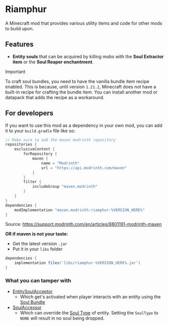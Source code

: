 # Riamphur

A Minecraft mod that provides various utility items and code for other mods to build upon.

## Features

* **Entity souls** that can be acquired by killing mobs with the **Soul Extractor item** or the **Soul Reaper enchantment**.

> [!IMPORTANT]
> To craft soul bundles, you need to have the vanilla bundle item recipe enabled. This is because, until version `1.21.2`, Minecraft does not have a built-in recipe for crafting the bundle item. You can install another mod or datapack that adds the recipe as a workaround.

## For developers

If you want to use this mod as a dependency in your own mod, you can add it to your `build.gradle` file like so:

```groovy
// Make sure to add the maven modrinth repository
repositories {
    exclusiveContent {
        forRepository {
            maven {
                name = "Modrinth"
                url = "https://api.modrinth.com/maven"
            }
        }
        filter {
            includeGroup "maven.modrinth"
        }
    }
}
dependencies {
    modImplementation "maven.modrinth:riamphur:%VERSION_HERE%"
}
```

Source: https://support.modrinth.com/en/articles/8801191-modrinth-maven

**OR if maven is not your taste:**

- Get the latest version `.jar`
- Put it in your `libs` folder
```groovy
dependencies {
    implementation files('libs/riamphur-%VERSION_HERE%.jar')
}
```

### What you can tamper with

* [EntitySoulAcceptor](./src/main/java/dev/oxydien/riamphur/interfaces/EntitySoulAcceptor.java)
  * Which get's activated when player interacts with an entity using the [Soul Bundle](./src/main/java/dev/oxydien/riamphur/items/SoulBundle.java)
* [SoulAccessor](./src/main/java/dev/oxydien/riamphur/interfaces/SoulAccessor.java)
  * Which can override the [Soul Type](./src/main/java/dev/oxydien/riamphur/enums/SoulType.java) of entity. Setting the `SoulType` to `NONE` will result in no soul being dropped.
